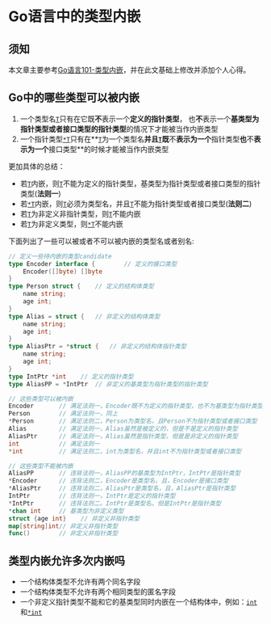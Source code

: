 # Go语言中的类型内嵌

## 须知

本文章主要参考[Go语言101-类型内嵌](https://gfw.go101.org/article/type-embedding.html)，并在此文基础上修改并添加个人心得。

## Go中的哪些类型可以被内嵌

1. 一个类型名[`T`]()只有在它既**不**表示一个**定义的指针类型**， 也**不**表示一个**基类型为指针类型或者接口类型的指针类型**的情况下才能被当作内嵌类型
2. 一个指针类型[`*T`]()只有在**[`T`]()为一个类型名**并且[`T`]()既**不**表示为一个**指针类型**也**不**表示为一个**接口类型**的时候才能被当作内嵌类型

更加具体的总结：

* 若[`T`]()内嵌，则[`T`]()不能为定义的指针类型，基类型为指针类型或者接口类型的指针类型(**法则一**)
* 若[`*T`]()内嵌，则[`T`]()必须为类型名，并且[`T`]()不能为指针类型或者接口类型(**法则二**)
* 若[`T`]()为非定义非指针类型，则[`T`]()不能内嵌
* 若[`T`]()为非定义类型，则[`*T`]()不能内嵌

下面列出了一些可以被或者不可以被内嵌的类型名或者别名:

```go
// 定义一些待内嵌的类型candidate
type Encoder interface {		// 定义的接口类型
    Encoder([]byte) []byte
}
type Person struct {	// 定义的结构体类型
    name string;
    age int;
}
type Alias = struct {	// 非定义的结构体类型
    name string;
    age int;
}
type AliasPtr = *struct {	// 非定义的结构体指针类型
    name string;
    age int;
}
type IntPtr *int	// 定义的指针类型
type AliasPP = *IntPtr	// 非定义的基类型为指针类型的指针类型

// 这些类型可以被内嵌
Encoder		  // 满足法则一，Encoder既不为定义的指针类型，也不为基类型为指针类型或者接口类型的指针类型
Person		  // 满足法则一，同上
*Person		  // 满足法则二，Person为类型名，且Person不为指针类型或者接口类型
Alias		  // 满足法则一，Alias虽然是被定义的，但是不是定义的指针类型
AliasPtr	  // 满足法则一，Alias虽然是指针类型，但是是非定义的指针类型
int			  // 满足法则一
*int		  // 满足法则二，int为类型名，并且int不为指针类型或者接口类型

// 这些类型不能被内嵌
AliasPP		  // 违背法则一，AliasPP的基类型为IntPtr，IntPtr是指针类型
*Encoder	  // 违背法则二，Encoder是类型名，且，Encoder是接口类型
*AliasPtr	  // 违背法则二，AliasPtr是类型名，且，AliasPtr是指针类型
IntPtr		  // 违背法则一，IntPtr是定义的指针类型
*IntPtr		  // 违背法则二。IntPtr是类型名，但是IntPtr是指针类型
*chan int	  // 基类型为非定义类型
struct {age int}	// 非定义非指针类型
map[string]int// 非定义非指针类型
func()		  // 非定义非指针类型
```

## 类型内嵌允许多次内嵌吗

* 一个结构体类型不允许有两个同名字段
* 一个结构体类型不允许有两个相同类型的匿名字段
* 一个非定义指针类型不能和它的基类型同时内嵌在一个结构体中，例如：[`int`]()和[`*int`]()

